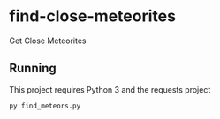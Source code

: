 # find-close-meteorites
Get Close Meteorites

## Running
This project requires Python 3 and the requests project

`py find_meteors.py`
